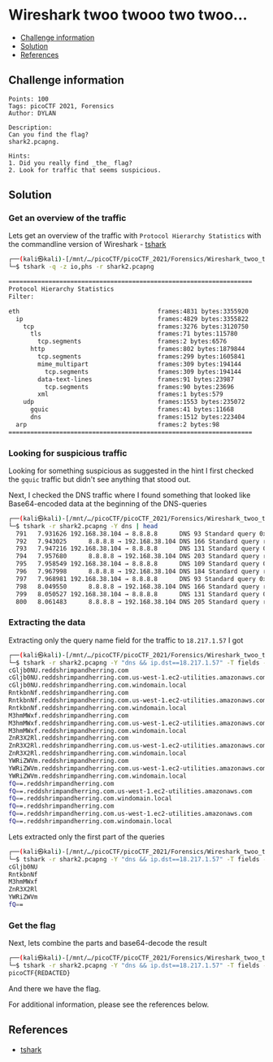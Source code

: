 # Wireshark twoo twooo two twoo...

- [Challenge information](#challenge-information)
- [Solution](#solution)
- [References](#references)

## Challenge information
```
Points: 100
Tags: picoCTF 2021, Forensics
Author: DYLAN

Description:
Can you find the flag? 
shark2.pcapng.
 
Hints:
1. Did you really find _the_ flag?
2. Look for traffic that seems suspicious.
```

## Solution

### Get an overview of the traffic

Lets get an overview of the traffic with `Protocol Hierarchy Statistics` with the commandline version of Wireshark - [tshark](https://www.wireshark.org/docs/man-pages/tshark.html)
```bash
┌──(kali㉿kali)-[/mnt/…/picoCTF/picoCTF_2021/Forensics/Wireshark_twoo_twooo_two_twoo]
└─$ tshark -q -z io,phs -r shark2.pcapng 

===================================================================
Protocol Hierarchy Statistics
Filter: 

eth                                      frames:4831 bytes:3355920
  ip                                     frames:4829 bytes:3355822
    tcp                                  frames:3276 bytes:3120750
      tls                                frames:71 bytes:115780
        tcp.segments                     frames:2 bytes:6576
      http                               frames:802 bytes:1879844
        tcp.segments                     frames:299 bytes:1605841
        mime_multipart                   frames:309 bytes:194144
          tcp.segments                   frames:309 bytes:194144
        data-text-lines                  frames:91 bytes:23987
          tcp.segments                   frames:90 bytes:23696
        xml                              frames:1 bytes:579
    udp                                  frames:1553 bytes:235072
      gquic                              frames:41 bytes:11668
      dns                                frames:1512 bytes:223404
  arp                                    frames:2 bytes:98
===================================================================
```

### Looking for suspicious traffic

Looking for something suspicious as suggested in the hint I first checked the `gquic` traffic but didn't see anything that stood out.

Next, I checked the DNS traffic where I found something that looked like Base64-encoded data at the beginning of the DNS-queries
```bash
┌──(kali㉿kali)-[/mnt/…/picoCTF/picoCTF_2021/Forensics/Wireshark_twoo_twooo_two_twoo]
└─$ tshark -r shark2.pcapng -Y dns | head
  791   7.931626 192.168.38.104 → 8.8.8.8      DNS 93 Standard query 0x76aa A lDqoR16q.reddshrimpandherring.com
  792   7.943025      8.8.8.8 → 192.168.38.104 DNS 166 Standard query response 0x76aa No such name A lDqoR16q.reddshrimpandherring.com SOA a.gtld-servers.net
  793   7.947216 192.168.38.104 → 8.8.8.8      DNS 131 Standard query 0xcdd5 A lDqoR16q.reddshrimpandherring.com.us-west-1.ec2-utilities.amazonaws.com
  794   7.957680      8.8.8.8 → 192.168.38.104 DNS 203 Standard query response 0xcdd5 No such name A lDqoR16q.reddshrimpandherring.com.us-west-1.ec2-utilities.amazonaws.com SOA pdns1.ultradns.net
  795   7.958549 192.168.38.104 → 8.8.8.8      DNS 109 Standard query 0x5d2d A lDqoR16q.reddshrimpandherring.com.windomain.local
  796   7.967998      8.8.8.8 → 192.168.38.104 DNS 184 Standard query response 0x5d2d No such name A lDqoR16q.reddshrimpandherring.com.windomain.local SOA a.root-servers.net
  797   7.968981 192.168.38.104 → 8.8.8.8      DNS 93 Standard query 0xc847 A 1Th0dQuT.reddshrimpandherring.com
  798   8.049550      8.8.8.8 → 192.168.38.104 DNS 166 Standard query response 0xc847 No such name A 1Th0dQuT.reddshrimpandherring.com SOA a.gtld-servers.net
  799   8.050527 192.168.38.104 → 8.8.8.8      DNS 131 Standard query 0x21a5 A 1Th0dQuT.reddshrimpandherring.com.us-west-1.ec2-utilities.amazonaws.com
  800   8.061483      8.8.8.8 → 192.168.38.104 DNS 205 Standard query response 0x21a5 No such name A 1Th0dQuT.reddshrimpandherring.com.us-west-1.ec2-utilities.amazonaws.com SOA dns-external-master.amazon.com
```

### Extracting the data

Extracting only the query name field for the traffic to `18.217.1.57` I got
```bash
┌──(kali㉿kali)-[/mnt/…/picoCTF/picoCTF_2021/Forensics/Wireshark_twoo_twooo_two_twoo]
└─$ tshark -r shark2.pcapng -Y "dns && ip.dst==18.217.1.57" -T fields -e dns.qry.name                        
cGljb0NU.reddshrimpandherring.com
cGljb0NU.reddshrimpandherring.com.us-west-1.ec2-utilities.amazonaws.com
cGljb0NU.reddshrimpandherring.com.windomain.local
RntkbnNf.reddshrimpandherring.com
RntkbnNf.reddshrimpandherring.com.us-west-1.ec2-utilities.amazonaws.com
RntkbnNf.reddshrimpandherring.com.windomain.local
M3hmMWxf.reddshrimpandherring.com
M3hmMWxf.reddshrimpandherring.com.us-west-1.ec2-utilities.amazonaws.com
M3hmMWxf.reddshrimpandherring.com.windomain.local
ZnR3X2Rl.reddshrimpandherring.com
ZnR3X2Rl.reddshrimpandherring.com.us-west-1.ec2-utilities.amazonaws.com
ZnR3X2Rl.reddshrimpandherring.com.windomain.local
YWRiZWVm.reddshrimpandherring.com
YWRiZWVm.reddshrimpandherring.com.us-west-1.ec2-utilities.amazonaws.com
YWRiZWVm.reddshrimpandherring.com.windomain.local
fQ==.reddshrimpandherring.com
fQ==.reddshrimpandherring.com.us-west-1.ec2-utilities.amazonaws.com
fQ==.reddshrimpandherring.com.windomain.local
fQ==.reddshrimpandherring.com
fQ==.reddshrimpandherring.com.us-west-1.ec2-utilities.amazonaws.com
fQ==.reddshrimpandherring.com.windomain.local
```

Lets extracted only the first part of the queries
```bash
┌──(kali㉿kali)-[/mnt/…/picoCTF/picoCTF_2021/Forensics/Wireshark_twoo_twooo_two_twoo]
└─$ tshark -r shark2.pcapng -Y "dns && ip.dst==18.217.1.57" -T fields -e dns.qry.name | cut -d '.' -f1 | uniq
cGljb0NU
RntkbnNf
M3hmMWxf
ZnR3X2Rl
YWRiZWVm
fQ==
```

### Get the flag

Next, lets combine the parts and base64-decode the result
```bash
┌──(kali㉿kali)-[/mnt/…/picoCTF/picoCTF_2021/Forensics/Wireshark_twoo_twooo_two_twoo]
└─$ tshark -r shark2.pcapng -Y "dns && ip.dst==18.217.1.57" -T fields -e dns.qry.name | cut -d '.' -f1 | uniq | tr -d '\n' | base64 -d
picoCTF{REDACTED}
```

And there we have the flag.

For additional information, please see the references below.

## References

- [tshark](https://www.wireshark.org/docs/man-pages/tshark.html)
